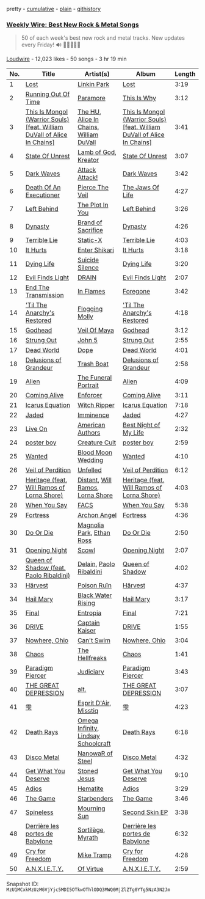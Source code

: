 pretty - [cumulative](/playlists/cumulative/53x58hBq1M9qCzZxyRUmp4.md) - [plain](/playlists/plain/53x58hBq1M9qCzZxyRUmp4) - [githistory](https://github.githistory.xyz/mackorone/spotify-playlist-archive/blob/main/playlists/plain/53x58hBq1M9qCzZxyRUmp4)

### [Weekly Wire: Best New Rock & Metal Songs](https://open.spotify.com/playlist/53x58hBq1M9qCzZxyRUmp4)

> 50 of each week's best new rock and metal tracks\. New updates every Friday!  🔊 🤘🏿🤘🤘🏽

[Loudwire](https://open.spotify.com/user/wqopimzeqvaed8dqu6o2tixrj) - 12,023 likes - 50 songs - 3 hr 19 min

| No. | Title | Artist(s) | Album | Length |
|---|---|---|---|---|
| 1 | [Lost](https://open.spotify.com/track/373gDROnujxNTFa1FojYIl) | [Linkin Park](https://open.spotify.com/artist/6XyY86QOPPrYVGvF9ch6wz) | [Lost](https://open.spotify.com/album/7bN4OM5mtWq0UrAxdN6qMC) | 3:19 |
| 2 | [Running Out Of Time](https://open.spotify.com/track/5NRtdsFFlmyE8qDMgS08PE) | [Paramore](https://open.spotify.com/artist/74XFHRwlV6OrjEM0A2NCMF) | [This Is Why](https://open.spotify.com/album/6tG8sCK4htJOLjlWwb7gZB) | 3:12 |
| 3 | [This Is Mongol \(Warrior Souls\) \[feat\. William DuVall of Alice In Chains\]](https://open.spotify.com/track/7lRsKDo94Xy3y1uqash1Xv) | [The HU](https://open.spotify.com/artist/0b2B3PwcYzQAhuJacmcYgc), [Alice In Chains](https://open.spotify.com/artist/64tNsm6TnZe2zpcMVMOoHL), [William DuVall](https://open.spotify.com/artist/69j4GQ0OCPN6gU6okpe8aZ) | [This Is Mongol \(Warrior Souls\) \[feat\. William DuVall of Alice In Chains\]](https://open.spotify.com/album/2Bf7EZvzpauSKhyUhBjUFK) | 3:41 |
| 4 | [State Of Unrest](https://open.spotify.com/track/3u4djE2yAEkKMWJEUOOJyT) | [Lamb of God](https://open.spotify.com/artist/3JFsVIxOn7STeilPICkkB2), [Kreator](https://open.spotify.com/artist/3BM0EaYmkKWuPmmHFUTQHv) | [State Of Unrest](https://open.spotify.com/album/6aH8bwmChky4ABVUHOGPxB) | 3:07 |
| 5 | [Dark Waves](https://open.spotify.com/track/3SDcDLF3wwQwnI3Wst38aY) | [Attack Attack!](https://open.spotify.com/artist/1FcRUsTmnEQfVCH5OIKSpb) | [Dark Waves](https://open.spotify.com/album/5vsJsheUwcsiM3O7r5qN0v) | 3:42 |
| 6 | [Death Of An Executioner](https://open.spotify.com/track/3x8NQJlgdzI5aWMVkB3BIp) | [Pierce The Veil](https://open.spotify.com/artist/4iJLPqClelZOBCBifm8Fzv) | [The Jaws Of Life](https://open.spotify.com/album/5Am1LFOFRwS94TaVzrFQwZ) | 4:27 |
| 7 | [Left Behind](https://open.spotify.com/track/5G6jZFDAFlpAA9v5LTV4NI) | [The Plot In You](https://open.spotify.com/artist/1cJ5tVoeAEFcZBAwSZ0CtF) | [Left Behind](https://open.spotify.com/album/2efABZ7jsJTkRkZALraqEM) | 3:26 |
| 8 | [Dynasty](https://open.spotify.com/track/2th7mWLxZNhBqfa0IHC6b3) | [Brand of Sacrifice](https://open.spotify.com/artist/4d6Rawrese4OLF1zZCztod) | [Dynasty](https://open.spotify.com/album/7atT7sF2atM7kc7yR1krit) | 4:26 |
| 9 | [Terrible Lie](https://open.spotify.com/track/2e2aWPBaVWrNMngz5ftWPv) | [Static\-X](https://open.spotify.com/artist/7JDSHlDdVTo7aZKdQZ53Vf) | [Terrible Lie](https://open.spotify.com/album/2WSoYDdN55rm3lmGW8qSFl) | 4:03 |
| 10 | [It Hurts](https://open.spotify.com/track/4pQmwpx6EUeoBJRMUKooMs) | [Enter Shikari](https://open.spotify.com/artist/31jvzuB4ikftPQZJwrYfCF) | [It Hurts](https://open.spotify.com/album/0UztMLoY6Ebqv9rCmZwghR) | 3:18 |
| 11 | [Dying Life](https://open.spotify.com/track/5nm3w9H0Cc24qR7in5Tvph) | [Suicide Silence](https://open.spotify.com/artist/6HZr7Fs2VfV1PYHIwo8Ylc) | [Dying Life](https://open.spotify.com/album/6Pc86g10o2mM7OSFl5HfLX) | 3:20 |
| 12 | [Evil Finds Light](https://open.spotify.com/track/3p1IOO676P6CAq36OLDM7r) | [DRAIN](https://open.spotify.com/artist/7FAAkDlPg6pg0860CIDzmu) | [Evil Finds Light](https://open.spotify.com/album/21u5hMMH27Z71eKn0jc1lu) | 2:07 |
| 13 | [End The Transmission](https://open.spotify.com/track/7icbQ9Y2IQbI8CgXQCzA8c) | [In Flames](https://open.spotify.com/artist/57ylwQTnFnIhJh4nu4rxCs) | [Foregone](https://open.spotify.com/album/1IqQ6UX3hzJLVXtRmui4w3) | 3:42 |
| 14 | ['Til The Anarchy's Restored](https://open.spotify.com/track/10BhlGuRTi9g9TGESFaxcJ) | [Flogging Molly](https://open.spotify.com/artist/5kQGFREO5FzMBMsAO3cEtj) | ['Til The Anarchy's Restored](https://open.spotify.com/album/6opDgChO1nua01o7vpuRtC) | 4:18 |
| 15 | [Godhead](https://open.spotify.com/track/1ZvKs5hIgOy97l7ugvawh6) | [Veil Of Maya](https://open.spotify.com/artist/2i7CQcVBh2K6uOR3CH09M1) | [Godhead](https://open.spotify.com/album/1tMoy6zWw0njJUYr2zNro7) | 3:12 |
| 16 | [Strung Out](https://open.spotify.com/track/0A6WMFLUQ0P0zN58fg5QWr) | [John 5](https://open.spotify.com/artist/7mAqCk75DUBWgcC0sqhzwX) | [Strung Out](https://open.spotify.com/album/4vujfDaRl02FWn1HYCE7T3) | 2:55 |
| 17 | [Dead World](https://open.spotify.com/track/3xafEn4vzr5HybW0uec4wS) | [Dope](https://open.spotify.com/artist/7fWgqc4HJi3pcHhK8hKg2p) | [Dead World](https://open.spotify.com/album/3Fsmqpx2rM3ckv5ijsbDhF) | 4:01 |
| 18 | [Delusions of Grandeur](https://open.spotify.com/track/1PhnLoIh8emLvQ7mUM1CyJ) | [Trash Boat](https://open.spotify.com/artist/0XGJ3GUPwslwFJ66yNbHeh) | [Delusions of Grandeur](https://open.spotify.com/album/0ehJqGshc3gcqVjJeo6hy1) | 2:58 |
| 19 | [Alien](https://open.spotify.com/track/4ka9ZXISzjnajUbwMvzJVw) | [The Funeral Portrait](https://open.spotify.com/artist/4iGsihTcyZ80RQFZhC8bf8) | [Alien](https://open.spotify.com/album/0sQ5k3aJQi5W24yKVhUFjz) | 4:09 |
| 20 | [Coming Alive](https://open.spotify.com/track/2mlanQLOAtMp8hnEpB3hIO) | [Enforcer](https://open.spotify.com/artist/6nQ7NZbr43lnKpLYBvLf7A) | [Coming Alive](https://open.spotify.com/album/40U6ws9cKHaM6zn1bDQ7xx) | 3:11 |
| 21 | [Icarus Equation](https://open.spotify.com/track/2H2z71KhQ0Eq2I7YakuUnd) | [Witch Ripper](https://open.spotify.com/artist/3v6xMwgOKzEYpZNalgtqhI) | [Icarus Equation](https://open.spotify.com/album/0mUz8ro9zO5uihqWxouE2I) | 7:18 |
| 22 | [Jaded](https://open.spotify.com/track/6syEBcinz3tRLPwM9Kdemo) | [Imminence](https://open.spotify.com/artist/7rqJQQxuUOCk052MK5kLsH) | [Jaded](https://open.spotify.com/album/1CjPzgqkAeSShcb3mQ4iNS) | 4:27 |
| 23 | [Live On](https://open.spotify.com/track/6307yOQg0mupzSlNcCX0LA) | [American Authors](https://open.spotify.com/artist/0MlOPi3zIDMVrfA9R04Fe3) | [Best Night of My Life](https://open.spotify.com/album/2rIJP88CPNzBrvHW06R3Ve) | 2:32 |
| 24 | [poster boy](https://open.spotify.com/track/4K5SvaC19AdlQBsTzv66vt) | [Creature Cult](https://open.spotify.com/artist/3S0T8mGV7gGkIkbA3NvARc) | [poster boy](https://open.spotify.com/album/3D4F711Wzdr0ksDBFRpOOl) | 2:59 |
| 25 | [Wanted](https://open.spotify.com/track/0ZGY78s8Pww5KSOtlNA1UK) | [Blood Moon Wedding](https://open.spotify.com/artist/0ShEcOcsEn50bJqhSvqfSl) | [Wanted](https://open.spotify.com/album/0hp6zKxOzaOY9vByPSoDh3) | 4:10 |
| 26 | [Veil of Perdition](https://open.spotify.com/track/62rNWB6uHdLUEIshwHPiWd) | [Unfelled](https://open.spotify.com/artist/7fDyzl539qx089z9DNX8LX) | [Veil of Perdition](https://open.spotify.com/album/11vQhFUvV02aI5mobZs98R) | 6:12 |
| 27 | [Heritage \(feat\. Will Ramos of Lorna Shore\)](https://open.spotify.com/track/5La2TvUuKFEV4pqnEitmU3) | [Distant](https://open.spotify.com/artist/7dfpBi0QvO9FmlhBK6XHwJ), [Will Ramos](https://open.spotify.com/artist/0LQyNolD82BRJeXoEr4bwa), [Lorna Shore](https://open.spotify.com/artist/6vXYoy8ouRVib302zxaxFF) | [Heritage \(feat\. Will Ramos of Lorna Shore\)](https://open.spotify.com/album/5KyhMnNqLB66SgcYqFQs0s) | 4:03 |
| 28 | [When You Say](https://open.spotify.com/track/72NhIKYx1DXnBuLGznBDtp) | [FACS](https://open.spotify.com/artist/2h0hfblKFcjOdz52vre1OV) | [When You Say](https://open.spotify.com/album/6gEfs4UYsPWWB7VgCxhU5K) | 5:38 |
| 29 | [Fortress](https://open.spotify.com/track/2ANKl0frrL7VCw1VAEr46v) | [Archon Angel](https://open.spotify.com/artist/0JTZ1cAVoYvu8NKmIFpWWP) | [Fortress](https://open.spotify.com/album/778pNTofWzfrkuFWca6Ezd) | 4:36 |
| 30 | [Do Or Die](https://open.spotify.com/track/49iTK9So8pHaCmVT9Pf1Q3) | [Magnolia Park](https://open.spotify.com/artist/7B76SsfzG0wWk1WEvGzCmY), [Ethan Ross](https://open.spotify.com/artist/59PupD35uDhgTCVfuV3GtN) | [Do Or Die](https://open.spotify.com/album/4IDkIjuZLrkW8XFrcjQmw9) | 2:50 |
| 31 | [Opening Night](https://open.spotify.com/track/39C4XHkmDebCPGK50NBZGe) | [Scowl](https://open.spotify.com/artist/6hW33nVHPElaXuG2hQ0QOp) | [Opening Night](https://open.spotify.com/album/3dOLUxrcRZ1UuxcxeyNEgh) | 2:07 |
| 32 | [Queen of Shadow \(feat\. Paolo Ribaldini\)](https://open.spotify.com/track/6k8Jiyv3d2s5kt8p1e95SA) | [Delain](https://open.spotify.com/artist/6pIRdCtSE5hLFfIfcTAicI), [Paolo Ribaldini](https://open.spotify.com/artist/3iP3pQWA7YYgEltcPQ2OeN) | [Queen of Shadow](https://open.spotify.com/album/0Zn0cFk7LKXL6R5M9bXDku) | 4:02 |
| 33 | [Härvest](https://open.spotify.com/track/2v7guAhS04aIKLk6AYYLRa) | [Poison Ruïn](https://open.spotify.com/artist/0WHVA5E3ZEY5mxGkMYqPuB) | [Härvest](https://open.spotify.com/album/76kkb9xvkUsiWwEQyaoX9h) | 4:37 |
| 34 | [Hail Mary](https://open.spotify.com/track/6SmaMeeBv9GFkzPFsOLxvA) | [Black Water Rising](https://open.spotify.com/artist/5gPyiBBJ3MN0vUGo4ybFVq) | [Hail Mary](https://open.spotify.com/album/0q5Iuoy05mNl6wxjmPrhPS) | 3:17 |
| 35 | [Final](https://open.spotify.com/track/24HHcAc0Lw1nRIrNhEFr9r) | [Entropia](https://open.spotify.com/artist/3yDI09dLQTMbuv0umu7lNJ) | [Final](https://open.spotify.com/album/7Hkp2Du0aVJ8mnwKEhkjvy) | 7:21 |
| 36 | [DRIVE](https://open.spotify.com/track/5XfNdOIDdvZMPfQdxZul7z) | [Captain Kaiser](https://open.spotify.com/artist/5yhZlft69jL09YhavstJRn) | [DRIVE](https://open.spotify.com/album/6K3JzfftHN9XxcOY2aClRw) | 1:55 |
| 37 | [Nowhere, Ohio](https://open.spotify.com/track/1jxrEckdckgBi6Ooymx5j1) | [Can't Swim](https://open.spotify.com/artist/62elZbH5Iop8UPcChp7OrU) | [Nowhere, Ohio](https://open.spotify.com/album/4FCAlxabfOFH49RbFNrGWE) | 3:04 |
| 38 | [Chaos](https://open.spotify.com/track/6lc8syBW8pyhngxQN030wZ) | [The Hellfreaks](https://open.spotify.com/artist/2gwo7JN0Ug8xOQZKevs5Pr) | [Chaos](https://open.spotify.com/album/7LV6zAnmyCwhZTCWUgh4ej) | 1:41 |
| 39 | [Paradigm Piercer](https://open.spotify.com/track/5EdPhUVd68uiXSbf6JAmpe) | [Judiciary](https://open.spotify.com/artist/1llYaLn43cLcbWg9M4t0Y3) | [Paradigm Piercer](https://open.spotify.com/album/59jgDNBKHtHtq93eERnX7c) | 3:43 |
| 40 | [THE GREAT DEPRESSION](https://open.spotify.com/track/4XLAtJLVLFvSUXRZFc0dqr) | [alt.](https://open.spotify.com/artist/2o6toWFM0eynwdOjVJfoSQ) | [THE GREAT DEPRESSION](https://open.spotify.com/album/76psVqthi8ZmsWCHBwDJxd) | 3:07 |
| 41 | [雫](https://open.spotify.com/track/6BifXGzCmBU80YzbTFLCms) | [Esprit D'Air](https://open.spotify.com/artist/41R42bjR4KaZCo7T4NvDLD), [Misstiq](https://open.spotify.com/artist/2T56ZlaXC3o801bzHwzJg1) | [雫](https://open.spotify.com/album/0xNGDMnAsaY9YHRdaB3NlE) | 4:23 |
| 42 | [Death Rays](https://open.spotify.com/track/43XnSuucbHh0YiaSJZg0Qt) | [Omega Infinity](https://open.spotify.com/artist/0oVA5bRVj84oyh3iT3111Z), [Lindsay Schoolcraft](https://open.spotify.com/artist/6ZLcdPSxw1fTYJlz3DLrSZ) | [Death Rays](https://open.spotify.com/album/44iusbqlCKJVPAsg7GfhZ0) | 6:18 |
| 43 | [Disco Metal](https://open.spotify.com/track/0N46chETWUyNdmfbonjlvG) | [NanowaR of Steel](https://open.spotify.com/artist/7jw9vF1hFRp1k8dDRNRiC5) | [Disco Metal](https://open.spotify.com/album/46xdogjw9uE6FvCEokcgWh) | 4:32 |
| 44 | [Get What You Deserve](https://open.spotify.com/track/7yJLpY537kdnfqW1lAerP3) | [Stoned Jesus](https://open.spotify.com/artist/23lyMLxYNPS15hpVvFNptR) | [Get What You Deserve](https://open.spotify.com/album/7EYbyvtr4Bxu2JaNr3gI9f) | 9:10 |
| 45 | [Adios](https://open.spotify.com/track/6owYi0eShRLU1G9T7x6mjC) | [Hematite](https://open.spotify.com/artist/7aJFZgpd82xXjKSq1WMIgr) | [Adios](https://open.spotify.com/album/4lkAAY31GL2WtS7LYmdDa8) | 3:29 |
| 46 | [The Game](https://open.spotify.com/track/5DcGna4pyRg04Qc1ySDQco) | [Starbenders](https://open.spotify.com/artist/61jrgPBUklDAQV9DptCc8u) | [The Game](https://open.spotify.com/album/70Wh31iFIrY4X8pe9HyAJy) | 3:46 |
| 47 | [Spineless](https://open.spotify.com/track/2feqw2QS8cvbKmo1oZMcHB) | [Mourning Sun](https://open.spotify.com/artist/270heGbidR59nzHr4x4rLo) | [Second Skin EP](https://open.spotify.com/album/7u6oF5gHHVHgZ1HCep4OmP) | 3:38 |
| 48 | [Derrière les portes de Babylone](https://open.spotify.com/track/40b0EgUE4XlHnzbv906vO6) | [Sortilège](https://open.spotify.com/artist/2mUthKsZa1UWKvbAcJWQ2U), [Myrath](https://open.spotify.com/artist/0jouQZDyvbmO4A2cx7iwtO) | [Derrière les portes de Babylone](https://open.spotify.com/album/7m2giU46bn3fcGh8ga2pt3) | 6:32 |
| 49 | [Cry for Freedom](https://open.spotify.com/track/2rskl3EJUc9BnmkXTbhvPh) | [Mike Tramp](https://open.spotify.com/artist/3ojfFAJO1If7IbumBpVlmq) | [Cry for Freedom](https://open.spotify.com/album/1vSH44k9fuwo9sNoQfJfPJ) | 4:28 |
| 50 | [A.N.X.I.E.T.Y.](https://open.spotify.com/track/2FlSBOa7In5PcpL5SXFwkW) | [Of Virtue](https://open.spotify.com/artist/4GnK2zRFtw1gBoiFORWHsA) | [A.N.X.I.E.T.Y.](https://open.spotify.com/album/4Qiu3xzymfFETMN7yEDCP3) | 2:59 |

Snapshot ID: `MzU1MCxkMzUzMGVjYjc5MDI5OTkwOThlODQ3MWQ0MjZlZTg0YTg5NzA3N2Jm`
